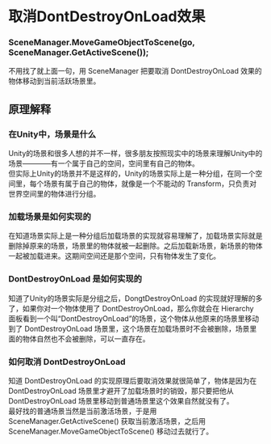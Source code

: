# 取消DontDestroyOnLoad效果

### SceneManager.MoveGameObjectToScene(go, SceneManager.GetActiveScene());

不用找了就上面一句，用 SceneManager 把要取消 DontDestroyOnLoad 效果的物体移动到当前活跃场景里。
</br>
## 原理解释
### 在Unity中，场景是什么
Unity的场景和很多人想的并不一样，很多朋友按照现实中的场景来理解Unity中的场景————有一个属于自己的空间，空间里有自己的物体。<br/>
但实际上Unity的场景并不是这样的，Unity的场景实际上是一种分组，在同一个空间里，每个场景有属于自己的物体，就像是一个不能动的 Transform，只负责对世界空间里的物体进行分组。

### 加载场景是如何实现的
在知道场景实际上是一种分组后加载场景的实现就容易理解了，加载场景实际就是删除掉原来的场景，场景里的物体就被一起删除。之后加载新场景，新场景的物体一起被加载进来。这期间空间还是那个空间，只有物体发生了变化。

### DontDestroyOnLoad 是如何实现的
知道了Unity的场景实际是分组之后，DongtDestroyOnLoad 的实现就好理解的多了，如果你对一个物体使用了 DontDestroyOnLoad，那么你就会在 Hierarchy 面板看到一个叫“DontDestroyOnLoad”的场景，这个物体从他原来的场景里移动到了 DontDestroyOnLoad 场景里，这个场景在加载场景时不会被删除，场景里面的物体自然也不会被删除，可以一直存在。

### 如何取消 DontDestroyOnLoad
知道 DontDestroyOnLoad 的实现原理后要取消效果就很简单了，物体是因为在 DontDestroyOnLoad 场景里才避开了加载场景时的销毁，那只要把他从 DontDestroyOnLoad 场景里移动到普通场景里这个效果自然就没有了。<br/>
最好找的普通场景当然是当前激活场景，于是用 SceneManager.GetActiveScene() 获取当前激活场景，之后用 SceneManager.MoveGameObjectToScene() 移动过去就行了。
